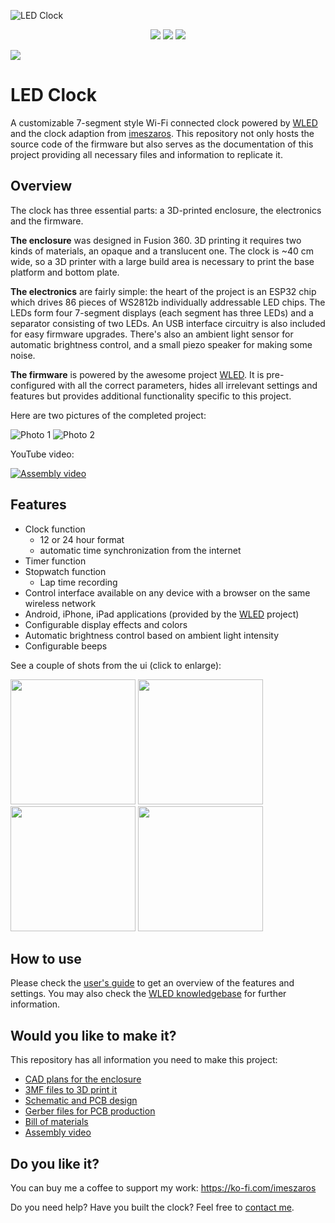 ![LED Clock](/ledclock/images/ledclock-logo-github.svg)
<p align="center">
  <a href="https://github.com/l0calgost/ledclock/releases"><img src="https://img.shields.io/github/release/l0calgost/ledclock.svg?style=flat-square"></a>
  <a href="https://raw.githubusercontent.com/l0calgost/ledclock/master/LICENSE"><img src="https://img.shields.io/github/license/l0calgost/ledclock?color=blue&style=flat-square"></a>
  <a href="https://github.com/Aircoookie/WLED-App"><img src="https://img.shields.io/badge/app-wled-blue.svg?style=flat-square"></a>
 
  
  
  <a href="https://l0calgost.github.io/ledclock/"><img src="https://img.shields.io/badge/install-esp%20web%20tools-green"></a>
</p>

# LED Clock

A customizable 7-segment style Wi-Fi connected clock powered by [WLED](https://github.com/Aircoookie/WLED) and the clock adaption from [imeszaros](https://github.com/imeszaros/ledclock). This repository not only hosts the source code of the firmware but also serves as the documentation of this project providing all necessary files and information to replicate it.

## Overview

The clock has three essential parts: a 3D-printed enclosure, the electronics and the firmware.

**The enclosure** was designed in Fusion 360. 3D printing it requires two kinds of materials, an opaque and a translucent one. The clock is ~40 cm wide, so a 3D printer with a large build area is necessary to print the base platform and bottom plate.

**The electronics** are fairly simple: the heart of the project is an ESP32 chip which drives 86 pieces of WS2812b individually addressable LED chips. The LEDs form four 7-segment displays (each segment has three LEDs) and a separator consisting of two LEDs. An USB interface circuitry is also included for easy firmware upgrades. There's also an ambient light sensor for automatic brightness control, and a small piezo speaker for making some noise.

**The firmware** is powered by the awesome project [WLED](https://github.com/Aircoookie/WLED). It is pre-configured with all the correct parameters, hides all irrelevant settings and features but provides additional functionality specific to this project.

Here are two pictures of the completed project:

![Photo 1](ledclock/images/photo1.jpg)
![Photo 2](ledclock/images/photo2.jpg)


YouTube video:

[![Assembly video](https://img.youtube.com/vi/T4L4ywKFfpU/0.jpg)](https://www.youtube.com/watch?v=T4L4ywKFfpU)

## Features

- Clock function
    - 12 or 24 hour format
    - automatic time synchronization from the internet
- Timer function
- Stopwatch function
    - Lap time recording
- Control interface available on any device with a browser on the same wireless network
- Android, iPhone, iPad applications (provided by the [WLED](https://github.com/Aircoookie/WLED-App) project)
- Configurable display effects and colors
- Automatic brightness control based on ambient light intensity
- Configurable beeps

See a couple of shots from the ui (click to enlarge):

[<img src="https://raw.githubusercontent.com/imeszaros/ledclock/main/ledclock/images/screenshot-palette.png" width="200"/>](ledclock/images/screenshot-palette.png)
[<img src="https://raw.githubusercontent.com/imeszaros/ledclock/main/ledclock/images/screenshot-clock.png" width="200"/>](ledclock/images/screenshot-clock.png)
[<img src="https://raw.githubusercontent.com/imeszaros/ledclock/main/ledclock/images/screenshot-timer.png" width="200"/>](ledclock/images/screenshot-timer.png)
[<img src="https://raw.githubusercontent.com/imeszaros/ledclock/main/ledclock/images/screenshot-stopwatch.png" width="200"/>](ledclock/images/screenshot-stopwatch.png)

## How to use

Please check the [user's guide](/ledclock/users-guide.md) to get an overview of the features and settings. You may also check the [WLED knowledgebase](https://kno.wled.ge/) for further information.

## Would you like to make it?

This repository has all information you need to make this project:

- [CAD plans for the enclosure](/ledclock/models/cad/)
- [3MF files to 3D print it](/ledclock/models/3d-print/)
- [Schematic and PCB design](/ledclock/sch-pcb/)
- [Gerber files for PCB production](/ledclock/gerber/)
- [Bill of materials](/ledclock/bill-of-materials.md)
- [Assembly video](/ledclock/assembly-guide.md)

## Do you like it?

You can buy me a coffee to support my work: https://ko-fi.com/imeszaros

Do you need help? Have you built the clock? Feel free to [contact me](https://github.com/imeszaros).

